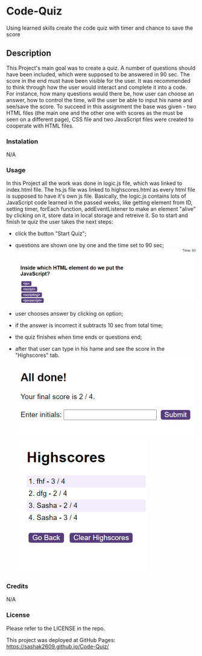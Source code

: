 # Code-Quiz
Using learned skills create the code quiz with timer and chance to save the score

## Description
This Project's main goal was to create a quiz. A number of questions should have been included, which were supposed to be answered in 90 sec. The score in the end must have been visible for the user. It was recommended to think through how the user would interact and complete it into a code. For instance, how many questions would there be, how user can choose an answer, how to control the time, will the user be able to input his name and see/save the score. To succeed in this assignment the base was given - two HTML files (the main one and the other one with scores as the must be seen on a different page), CSS file and two JavaScript files were created to cooperate with HTML files.

### Instalation
N/A

### Usage
In this Project all the work was done in logic.js file, which was linked to index.html file. The hs.js file was linked to highscores.html as every html file is supposed to have it's own js file. 
Basically,  the logic.js contains lots of JavaScript code learned in the passed weeks, like getting element from ID, setting timer, forEach function, addEventListener to make an element "alive" by clicking on it, store data in local storage and retreive it. So to start and finish te quiz the user takes the next steps:

- click the button "Start Quiz";

- questions are shown one by one and the time set to 90 sec;
![alt text](Images/CQ1.png)

- user chooses answer by clicking on option;

- if the answer is incorrect it subtracts 10 sec from total time;

- the quiz finishes when time ends or questions end;

- after that user can type in his hame and see the score in the "Highscores" tab.
![alt text](Images/CQ2.png)
![alt text](Images/CQ3.png)

### Credits
N/A

### License
Please refer to the LICENSE in the repo.

This project was deployed at GitHub Pages: https://sashak2609.github.io/Code-Quiz/
